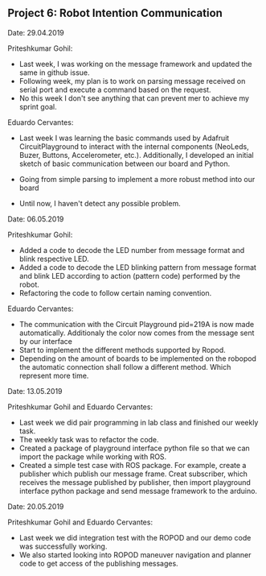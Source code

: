 ## Project 6: Robot Intention Communication
Date: 29.04.2019

Priteshkumar Gohil:

   * Last week, I was working on the message framework and updated the same in github issue.
   * Following week, my plan is to work on parsing message received on serial port and execute a command based on the request.
   * No this week I don't see anything that can prevent mer to achieve my sprint goal.

Eduardo Cervantes:

   * Last week I was learning the basic commands used by Adafruit CircuitPlayground to interact with the internal components (NeoLeds,  Buzer, Buttons, Accelerometer, etc.). Additionally, I developed an initial sketch of basic communication between our board and Python.
   
   * Going from simple parsing to implement a more robust method into our board
    
   * Until now, I haven't detect any possible problem.


Date: 06.05.2019

Priteshkumar Gohil:

   * Added a code to decode the LED number from message format and blink respective LED.
   * Added a code to decode the LED blinking pattern from message format and blink LED according to action (pattern code) performed by the robot.
   * Refactoring the code to follow certain naming convention.

Eduardo Cervantes:

   * The communication with the Circuit Playground pid=219A is now made automatically. Additionaly the color now comes from the message sent by our interface
   * Start to implement the different methods supported by Ropod. 
   * Depending on the amount of boards to be implemented on the robopod the automatic connection shall follow a different method. Which represent more time.



Date: 13.05.2019

Priteshkumar Gohil and Eduardo Cervantes:

* Last week we did pair programming in lab class and finished our weekly task.
* The weekly task was to refactor the code.
* Created a package of playground interface python file so that we can import the package while working with ROS.
* Created a simple test case with ROS package. For example, create a publisher which publish our message frame. Creat subscriber, which receives the message published by publisher, then import playground interface python package and send message framework to the arduino.


Date: 20.05.2019

Priteshkumar Gohil and Eduardo Cervantes:

* Last week we did integration test with the ROPOD and our demo code was successfully working.
* We also started looking into ROPOD maneuver navigation and planner code to get access of the publishing messages. 
